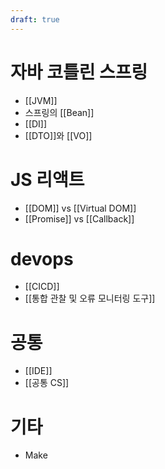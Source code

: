 ```yaml
---
draft: true
---
```


# 자바 코틀린 스프링

- [[JVM]]
- 스프링의 [[Bean]]
- [[DI]]
- [[DTO]]와 [[VO]]

# JS 리액트 

- [[DOM]] vs [[Virtual DOM]]
- [[Promise]] vs [[Callback]]

# devops

- [[CICD]]
- [[통합 관찰 및 오류 모니터링 도구]]

# 공통

- [[IDE]]
- [[공통 CS]]


# 기타

- Make